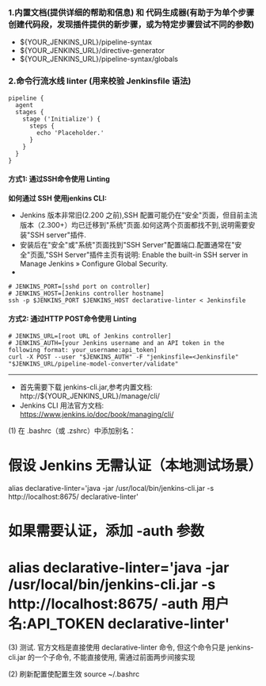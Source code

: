 

### 1.内置文档(提供详细的帮助和信息) 和 代码生成器(有助于为单个步骤创建代码段，发现插件提供的新步骤，或为特定步骤尝试不同的参数)
* ${YOUR_JENKINS_URL}/pipeline-syntax
* ${YOUR_JENKINS_URL}/directive-generator
* ${YOUR_JENKINS_URL}/pipeline-syntax/globals 


### 2.命令行流水线 linter (用来校验 Jenkinsfile 语法)
```Jenkinsfile
pipeline {
  agent
  stages {
    stage ('Initialize') {
      steps {
        echo 'Placeholder.'
      }
    }
  }
}
```

#### 方式1: 通过SSH命令使用 Linting 

**如何通过 SSH 使用jenkins CLI:**
-	Jenkins 版本非常旧(2.200 之前),SSH 配置可能仍在"安全"页面，但目前主流版本（2.300+）均已迁移到"系统"页面.如何这两个页面都找不到,说明需要安装"SSH server"插件. 
-	安装后在"安全"或"系统"页面找到"SSH Server"配置端口.配置通常在"安全"页面,"SSH Server"插件主页有说明: Enable the built-in SSH server in Manage Jenkins » Configure Global Security.
-	

```shell
# JENKINS_PORT=[sshd port on controller]
# JENKINS_HOST=[Jenkins controller hostname]
ssh -p $JENKINS_PORT $JENKINS_HOST declarative-linter < Jenkinsfile
```


#### 方式2: 通过HTTP POST命令使用 Linting 
```shell
# JENKINS_URL=[root URL of Jenkins controller]
# JENKINS_AUTH=[your Jenkins username and an API token in the following format: your_username:api_token]
curl -X POST --user "$JENKINS_AUTH" -F "jenkinsfile=<Jenkinsfile" "$JENKINS_URL/pipeline-model-converter/validate"
```


	
	
---------------------------------------------------------------------------------------------------------------------------------------------------------------------------------	
	

* 首先需要下载 jenkins-cli.jar,参考内置文档: http://${YOUR_JENKINS_URL}/manage/cli/
* Jenkins CLI 用法官方文档: https://www.jenkins.io/doc/book/managing/cli/

(1) 在 .bashrc（或 .zshrc）中添加别名：
# 假设 Jenkins 无需认证（本地测试场景）
alias declarative-linter='java -jar /usr/local/bin/jenkins-cli.jar -s http://localhost:8675/ declarative-linter'
# 如果需要认证，添加 -auth 参数
# alias declarative-linter='java -jar /usr/local/bin/jenkins-cli.jar -s http://localhost:8675/ -auth 用户名:API_TOKEN declarative-linter'

(3) 测试. 官方文档是直接使用 declarative-linter 命令, 但这个命令只是 jenkins-cli.jar 的一个子命令, 不能直接使用, 需通过前面两步间接实现

(2) 刷新配置使配置生效
source ~/.bashrc 